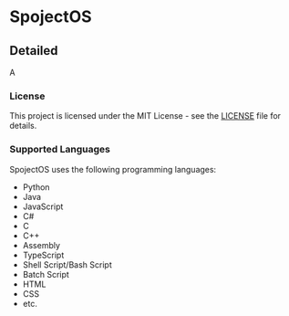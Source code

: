 # SpojectOS

## Detailed

A

### License
This project is licensed under the MIT License - see the [LICENSE](LICENSE) file for details.

### Supported Languages
SpojectOS uses the following programming languages:
- Python
- Java
- JavaScript
- C#
- C
- C++
- Assembly
- TypeScript
- Shell Script/Bash Script
- Batch Script
- HTML
- CSS
- etc.